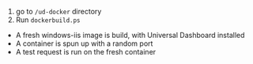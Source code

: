 1. go to `/ud-docker` directory
2. Run `dockerbuild.ps`
* A fresh windows-iis image is build, with Universal Dashboard installed
* A container is spun up with a random port
* A test request is run on the fresh container

